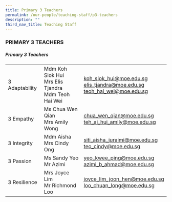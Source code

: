 ```yaml
---
title: Primary 3 Teachers
permalink: /our-people/teaching-staff/p3-teachers
description: ""
third_nav_title: Teaching Staff
---
```



### PRIMARY 3 TEACHERS

##### Primary 3 Teachers
|  	|  	|  	|
|---	|---	|---	|
| 3 Adaptability 	| Mdm Koh Siok Hui<br>Mrs Elis Tjandra<br>Mdm Teoh Hai Wei 	| [koh\_siok\_hui@moe.edu.sg](mailto:koh_siok_hui@moe.edu.sg) <br>[elis\_tjandra@moe.edu.sg](mailto:elis_tjandra@moe.edu.sg) <br>[teoh\_hai\_wei@moe.edu.sg](mailto:teoh_hai_wei@moe.edu.sg) 	|
| 3 Empathy 	| Ms Chua Wen Qian<br>Mrs Amily Wong 	| [chua\_wen\_qian@moe.edu.sg](mailto:chua_wen_qian@moe.edu.sg)  <br>[teh\_ai\_hui\_amily@moe.edu.sg](mailto:teh_ai_hui_amily@moe.edu.sg) 	|
| 3 Integrity 	| Mdm Aisha<br>Mrs Cindy Ong 	| [siti\_aisha\_juraimi@moe.edu.sg](mailto:siti_aisha_juraimi@moe.edu.sg)<br>[teo\_cindy@moe.edu.sg](mailto:teo_cindy@moe.edu.sg)	|
| 3 Passion 	| Ms Sandy Yeo<br>Mr Azimi 	| [yeo\_kwee\_ping@moe.edu.sg](mailto:yeo_kwee_ping@moe.edu.sg)  <br>[azimi\_b\_ahmad@moe.edu.sg](mailto:azimi_b_ahmad@moe.edu.sg) 	|
| 3 Resilience 	| Mrs Joyce Lim<br>Mr Richmond Loo 	| [joyce\_lim\_joon\_hen@moe.edu.sg](mailto:joyce_lim_joon_hen@moe.edu.sg) <br>[loo\_chuan\_long@moe.edu.sg](mailto:loo_chuan_long@moe.edu.sg) 	|